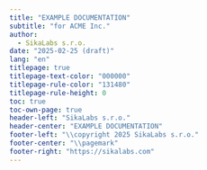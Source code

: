 ```yaml
---
title: "EXAMPLE DOCUMENTATION"
subtitle: "for ACME Inc."
author:
  - SikaLabs s.r.o.
date: "2025-02-25 (draft)"
lang: "en"
titlepage: true
titlepage-text-color: "000000"
titlepage-rule-color: "131480"
titlepage-rule-height: 0
toc: true
toc-own-page: true
header-left: "SikaLabs s.r.o."
header-center: "EXAMPLE DOCUMENTATION"
footer-left: "\\copyright 2025 SikaLabs s.r.o."
footer-center: "\\pagemark"
footer-right: "https://sikalabs.com"
---
```

